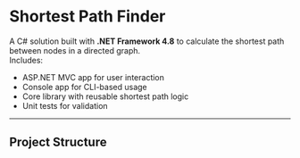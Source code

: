 #  Shortest Path Finder

A C# solution built with **.NET Framework 4.8** to calculate the shortest path between nodes in a directed graph.  
Includes:
-  ASP.NET MVC app for user interaction
-  Console app for CLI-based usage
-  Core library with reusable shortest path logic
-  Unit tests for validation

---

## Project Structure

